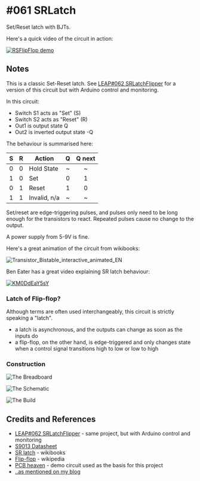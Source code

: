 # #061 SRLatch

Set/Reset latch with BJTs.

Here's a quick video of the circuit in action:

[![RSFlipFlop demo](https://img.youtube.com/vi/Df0gB0qHPFM/0.jpg)](https://www.youtube.com/watch?v=Df0gB0qHPFM)

## Notes

This is a classic Set-Reset latch.
See [LEAP#062 SRLatchFlipper](../SRLatchFlipper) for a version of this circuit but with Arduino control and monitoring.

In this circuit:

* Switch S1 acts as "Set" (S)
* Switch S2 acts as "Reset" (R)
* Out1 is output state Q
* Out2 is inverted output state -Q

The behaviour is summarised here:

| S  | R  | Action      | Q  | Q next |
|:--:|:--:|-------------|:--:|:------:|
| 0  | 0  | Hold State  | ~  | ~      |
| 1  | 0  | Set         | 0  | 1      |
| 0  | 1  | Reset       | 1  | 0      |
| 1  | 1  | Invalid, n/a| ~  | ~      |

Set/reset are edge-triggering pulses, and pulses only need to be long enough for the transistors to react.
Repeated pulses cause no change to the output.

A power supply from 5-9V is fine.

Here's a great animation of the circuit from wikibooks:

![Transistor_Bistable_interactive_animated_EN](https://upload.wikimedia.org/wikipedia/commons/1/14/Transistor_Bistable_interactive_animated_EN.svg)

Ben Eater has a great video explaining SR latch behaviour:

[![KM0DdEaY5sY](https://img.youtube.com/vi/KM0DdEaY5sY/0.jpg)](https://www.youtube.com/watch?v=KM0DdEaY5sY)


### Latch of Flip-flop?

Although terms are often used interchangeably, this circuit is strictly speaking a "latch".

* a latch is asynchronous, and the outputs can change as soon as the inputs do
* a flip-flop, on the other hand, is edge-triggered and only changes state when a control signal transitions high to low or low to high


### Construction

![The Breadboard](./assets/SRLatch_bb.jpg?raw=true)

![The Schematic](./assets/SRLatch_schematic.jpg?raw=true)

![The Build](./assets/SRLatch_build.jpg?raw=true)

## Credits and References
* [LEAP#062 SRLatchFlipper](../SRLatchFlipper) - same project, but with Arduino control and monitoring
* [S9013 Datasheet](https://www.futurlec.com/Transistors/S9013.shtml)
* [SR latch](https://en.wikibooks.org/wiki/Digital_Circuits/Latches#SR_latch) - wikibooks
* [Flip-flop](http://en.wikipedia.org/wiki/Flip-flop_%28electronics%29) - wikipedia
* [PCB heaven](http://www.pcbheaven.com/userpages/basic_transistor_circuits/) - demo circuit used as the basis for this project
* [..as mentioned on my blog](https://blog.tardate.com/2017/05/leap061-set-reset-latches.html)
